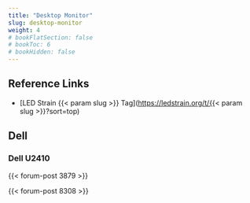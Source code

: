 ```yaml
---
title: "Desktop Monitor"
slug: desktop-monitor
weight: 4
# bookFlatSection: false
# bookToc: 6
# bookHidden: false
---
```


## Reference Links
* [LED Strain {{< param slug >}} Tag](https://ledstrain.org/t/{{< param slug >}}?sort=top)


## Dell

### Dell U2410

{{< forum-post 3879 >}}

{{< forum-post 8308 >}}
